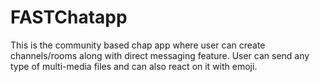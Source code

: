 # FASTChatapp
This is the community based chap app where user can create channels/rooms along with direct messaging feature. User can send any type of multi-media files and can also react on it with emoji.
